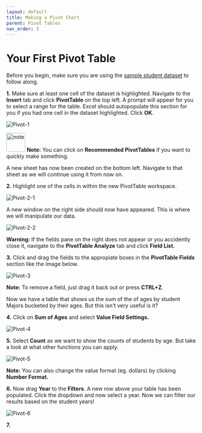 ```yaml
---
layout: default
title: Making a Pivot Chart
parent: Pivot Tables
nav_order: 3
---
```


# Your First Pivot Table

Before you begin, make sure you are using the [sample student dataset](https://drive.google.com/drive/folders/1MX3XusQiBKHx3X8Kf6P3lRY2Q1pZcjB9?usp=sharing) to follow along.

**1.** Make sure at least one cell of the dataset is highlighted. Navigate to the **Insert** tab and click **PivotTable** on the top left. A prompt will appear for you to select a range for the table. Excel should autopopulate this section for you if you had one cell in the dataset highlighted. Click **OK**.

![Pivot-1](https://github.com/nickluong-dev/Excel-Instruction-Guide/blob/gh-pages/assets/images/Pivot-1.png?raw=true "Pivot-1")

<img src="https://github.com/nickluong-dev/Excel-Instruction-Guide/blob/gh-pages/assets/images/note.png?raw=true" alt="note" height="50px"> **Note:** You can click on **Recommended PivotTables** if you want to quickly make something.

A new sheet has now been created on the bottom left. Navigate to that sheet as we will continue using it from now on.

**2.** Highlight one of the cells in within the new PivotTable workspace.

![Pivot-2-1](https://github.com/nickluong-dev/Excel-Instruction-Guide/blob/gh-pages/assets/images/Pivot-2-1.png?raw=true "Pivot-2-1")

A new window on the right side should now have appeared. This is where we will manipulate our data.

![Pivot-2-2](https://github.com/nickluong-dev/Excel-Instruction-Guide/blob/gh-pages/assets/images/Pivot-2-2.png?raw=true "Pivot-2-2")

**Warning:** If the fields pane on the right does not appear or you accidently close it, navigate to the **PivotTable Analyze** tab and click **Field List.**

**3.** Click and drag the fields to the appropiate boxes in the **PivotTable Fields** section like the image below.

![Pivot-3](https://github.com/nickluong-dev/Excel-Instruction-Guide/blob/gh-pages/assets/images/Pivot-3.png?raw=true "Pivot-3")

**Note:** To remove a field, just drag it back out or press **CTRL+Z**.

Now we have a table that shows us the sum of the of ages by student Majors bucketed by their ages. But this isn't very useful is it?

**4.** Click on **Sum of Ages** and select **Value Field Settings.**

![Pivot-4](https://github.com/nickluong-dev/Excel-Instruction-Guide/blob/gh-pages/assets/images/Pivot-4.png?raw=true "Pivot-4")

**5.** Select **Count** as we want to show the counts of students by age. But take a look at what other functions you can apply.

![Pivot-5](https://github.com/nickluong-dev/Excel-Instruction-Guide/blob/gh-pages/assets/images/Pivot-5.png?raw=true "Pivot-5")

**Note:** You can also change the value format (eg. dollars) by clicking **Number Format.**

**6.** Now drag **Year** to the **Filters**. A new row above your table has been populated. Click the dropdown and now select a year. Now we can filter our results based on the student years!

![Pivot-6](https://github.com/nickluong-dev/Excel-Instruction-Guide/blob/gh-pages/assets/images/Pivot-6.png?raw=true "Pivot-6")

**7.**